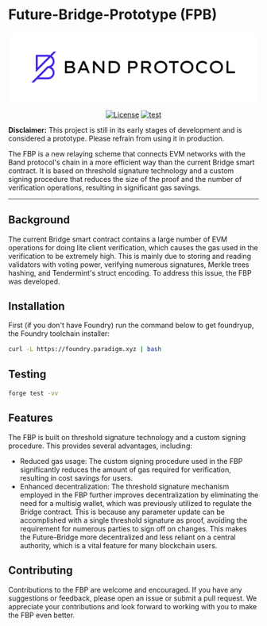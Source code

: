 # Future-Bridge-Prototype (FPB)

<div align="center">

![logo](docs/static/img/logo.svg)

[![License](https://img.shields.io/badge/License-Apache_2.0-blue.svg)](https://opensource.org/licenses/Apache-2.0)
[![test](https://github.com/bandprotocol/future-bridge-prototype/actions/workflows/test.yml/badge.svg)](https://github.com/bandprotocol/future-bridge-prototype/actions/workflows/test.yml)

</div>

**Disclaimer:** This project is still in its early stages of development and is considered a prototype. Please refrain from using it in production.

The FBP is a new relaying scheme that connects EVM networks with
the Band protocol's chain in a more efficient way than the current 
Bridge smart contract. It is based on threshold signature technology
and a custom signing procedure that reduces the size of the proof and
the number of verification operations, resulting in significant gas 
savings.

---

## Background
The current Bridge smart contract contains a large number of EVM operations
for doing lite client verification, which causes the gas used in the 
verification to be extremely high. This is mainly due to storing and 
reading validators with voting power, verifying numerous signatures, 
Merkle trees hashing, and Tendermint's struct encoding. 
To address this issue, the FBP was developed.

## Installation
First (if you don't have Foundry) run the command below to get foundryup,
the Foundry toolchain installer:
```sh
curl -L https://foundry.paradigm.xyz | bash
```

## Testing

```sh
forge test -vv
```

## Features
The FBP is built on threshold signature technology and a custom signing
procedure. This provides several advantages, including:

- Reduced gas usage: The custom signing procedure used in the FBP 
significantly reduces the amount of gas required for verification, 
resulting in cost savings for users.
- Enhanced decentralization: The threshold signature mechanism employed 
in the FBP further improves decentralization by eliminating the need for
a multisig wallet, which was previously utilized to regulate the Bridge
contract. This is because any parameter update can be accomplished with
a single threshold signature as proof, avoiding the requirement for 
numerous parties to sign off on changes. This makes the Future-Bridge
more decentralized and less reliant on a central authority, which is a 
vital feature for many blockchain users.

## Contributing
Contributions to the FBP are welcome and encouraged. If you have any suggestions or feedback, please open an issue or submit a pull request. We appreciate your contributions and look forward to working with you to make the FBP even better.
